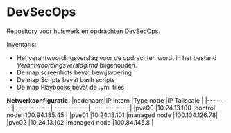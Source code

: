 # DevSecOps
Repository voor huiswerk en opdrachten DevSecOps.

Inventaris:
- Het verantwoordingsverslag voor de opdrachten wordt in het bestand *Verantwoordingsverslag.md* bijgehouden.
- De map screenhots bevat bewijsvoering
- De map Scripts bevat bash scripts
- De map Playbooks bevat de .yml files

**Netwerkconfiguratie:**
|nodenaam|IP intern    |Type node    |IP Tailscale  |
|--------|-------------|-------------|--------------|
|pve00   |10.24.13.100 |control node |100.94.185.45 |
|pve01   |10.24.13.101 |managed node |100.104.126.78|
|pve02   |10.24.13.102 |managed node |100.84.145.8  |

